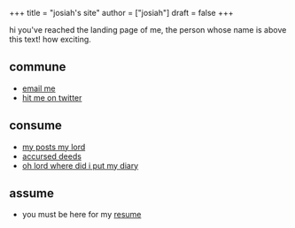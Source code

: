 +++
title = "josiah's site"
author = ["josiah"]
draft = false
+++

hi you've reached the landing page of me, the person whose name is above this text! how exciting.

## commune
- [email me](me@jowj.net)
- [hit me on twitter](https://twitter.com/Jowjoso)
## consume
- [my posts my lord](/posts)
- [accursed deeds](/projects)
- [oh lord where did i put my diary](/diary)
## assume
- you must be here for my [resume](/resume)
